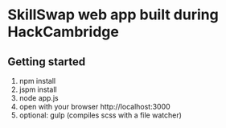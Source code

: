 # SkillSwap web app built during HackCambridge 

## Getting started
  1. npm install
  2. jspm install
  3. node app.js
  4. open with your browser http://localhost:3000
  4. optional: gulp (compiles scss with a file watcher)
